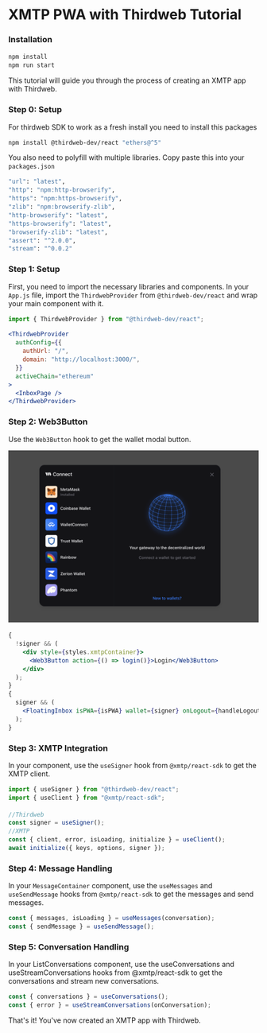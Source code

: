 # XMTP PWA with Thirdweb Tutorial

### Installation

```bash
npm install
npm run start
```

This tutorial will guide you through the process of creating an XMTP app with Thirdweb.

### Step 0: Setup

For thirdweb SDK to work as a fresh install you need to install this packages

```bash
npm install @thirdweb-dev/react "ethers@^5"
```

You also need to polyfill with multiple libraries. Copy paste this into your `packages.json`

```bash
"url": "latest",
"http": "npm:http-browserify",
"https": "npm:https-browserify",
"zlib": "npm:browserify-zlib",
"http-browserify": "latest",
"https-browserify": "latest",
"browserify-zlib": "latest",
"assert": "^2.0.0",
"stream": "^0.0.2"
```

### Step 1: Setup

First, you need to import the necessary libraries and components. In your `App.js` file, import the `ThirdwebProvider` from `@thirdweb-dev/react` and wrap your main component with it.

```jsx
import { ThirdwebProvider } from "@thirdweb-dev/react";
```

```jsx
<ThirdwebProvider
  authConfig={{
    authUrl: "/",
    domain: "http://localhost:3000/",
  }}
  activeChain="ethereum"
>
  <InboxPage />
</ThirdwebProvider>
```

### Step 2: Web3Button

Use the `Web3Button` hook to get the wallet modal button.

![](modal.png)

```jsx
{
  !signer && (
    <div style={styles.xmtpContainer}>
      <Web3Button action={() => login()}>Login</Web3Button>
    </div>
  );
}
{
  signer && (
    <FloatingInbox isPWA={isPWA} wallet={signer} onLogout={handleLogout} />
  );
}
```

### Step 3: XMTP Integration

In your component, use the `useSigner` hook from `@xmtp/react-sdk` to get the XMTP client.

```jsx
import { useSigner } from "@thirdweb-dev/react";
import { useClient } from "@xmtp/react-sdk";

//Thirdweb
const signer = useSigner();
//XMTP
const { client, error, isLoading, initialize } = useClient();
await initialize({ keys, options, signer });
```

### Step 4: Message Handling

In your `MessageContainer` component, use the `useMessages` and `useSendMessage` hooks from `@xmtp/react-sdk` to get the messages and send messages.

```jsx
const { messages, isLoading } = useMessages(conversation);
const { sendMessage } = useSendMessage();
```

### Step 5: Conversation Handling

In your ListConversations component, use the useConversations and useStreamConversations hooks from @xmtp/react-sdk to get the conversations and stream new conversations.

```jsx
const { conversations } = useConversations();
const { error } = useStreamConversations(onConversation);
```

That's it! You've now created an XMTP app with Thirdweb.
